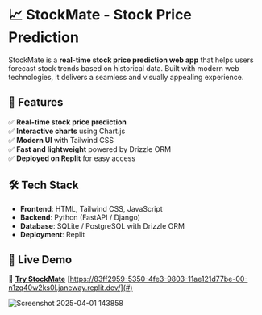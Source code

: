 # 📈 StockMate - Stock Price Prediction  

StockMate is a **real-time stock price prediction web app** that helps users forecast stock trends based on historical data. Built with modern web technologies, it delivers a seamless and visually appealing experience.  

## 🌟 Features  
✅ **Real-time stock price prediction**  
✅ **Interactive charts** using Chart.js  
✅ **Modern UI** with Tailwind CSS  
✅ **Fast and lightweight** powered by Drizzle ORM  
✅ **Deployed on Replit** for easy access  

## 🛠️ Tech Stack  
- **Frontend**: HTML, Tailwind CSS, JavaScript  
- **Backend**: Python (FastAPI / Django)  
- **Database**: SQLite / PostgreSQL with Drizzle ORM  
- **Deployment**: Replit  

## 🚀 Live Demo  
🔗 **[Try StockMate](#)** [https://83ff2959-5350-4fe3-9803-11ae121d77be-00-n1zq40w2ks0l.janeway.replit.dev/](#)


![Screenshot 2025-04-01 143858](https://github.com/user-attachments/assets/22cea4b6-c693-4fad-aaea-7e8ef0990459)
